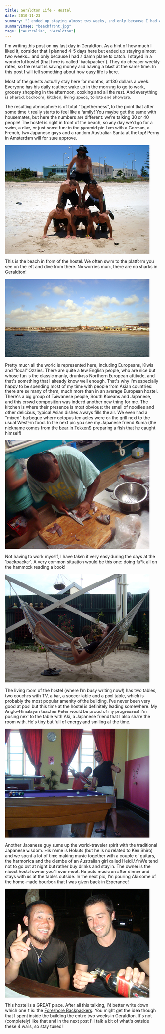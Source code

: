 ```yaml
---
title: Geraldton Life - Hostel
date: 2010-11-23
summary: "I ended up staying almost two weeks, and only because I had a damn plane to catch."
summaryImage: "beachfront.jpg"
tags: ["Australia", "Geraldton"]
---
```


I'm writing this post on my last day in Geraldton. As a hint of how much I liked it, consider that I planned 4-5 days here but ended up staying almost two weeks... and only because I had a damn plane to catch. I stayed in a wonderful hostel (that here is called 'backpacker'). They do cheaper weekly rates, so the result is saving money and having a blast at the same time. In this post I will tell something about how easy life is here.

Most of the guests actually stay here for months, at 130 dollars a week. Everyone has his daily routine: wake up in the morning to go to work, grocery shopping in the afternoon, cooking and all the rest. And everything is shared: bedroom, kitchen, living space, toilets and showers.

The resulting atmosphere is of total "togetherness", to the point that after some time it really starts to feel like a family! You maybe get the same with housemates, but here the numbers are different: we're talking 30 or 40 people! The hostel is right in front of the beach, so any day we'd go for a swim, a dive, or just some fun: in the pyramid pic I am with a German, a French, two Japanese guys and a random Australian Santa at the top! Perny in Amsterdam will for sure approve.

![](pyramid.jpg)

This is the beach in front of the hostel. We often swim to the platform you see on the left and dive from there. No worries mum, there are no sharks in Geraldton!

![](beachfront.jpg)

Pretty much all the world is represented here, including Europeans, Kiwis and "local" Ozzies. There are quite a few English people, who are nice but whose fun is the classic manly, drunkass Northern European attitude, and that's something that I already know well enough. That's why I'm especially happy to be spending most of my time with people from Asian countries: there are so many of them, much more than in an average European hostel. There's a big group of Taiwanese people, South Koreans and Japanese, and this crowd composition was indeed another new thing for me. The kitchen is where their presence is most obvious: the smell of noodles and other delicious, typical Asian dishes always fills the air. We even had a "mixed" barbeque where octopus tentacles were on the grill next to the usual Western food. In the next pic you see my Japanese friend Kuma (the nickname comes from the [bear in Tekken](http://media.giantbomb.com/uploads/0/9169/969466-kuma_versus_paul_phoenix___tekken_6_super.jpg)!) preparing a fish that he caught himself!

![](kumakitchen.jpg)

Not having to work myself, I have taken it very easy during the days at the 'backpacker'. A very common situation would be this one: doing fu*k all on the hammock reading a book!

![](amacabook.jpg)

The living room of the hostel (where I'm busy writing now!) has two tables, two couches with TV, a bar, a soccer table and a pool table, which is probably the most popular amenity of the building. I've never been very good at pool but this time at the hostel is definitely leading somewhere. My Anglo-Himalayan teacher Peter would be proud of my progresses! I'm posing next to the table with Aki, a Japanese friend that I also share the room with. He's tiny but full of energy and smiling all the time.

![](akipool.jpg)

Another Japanese guy sums up the world-traveler spirit with the traditional Japanese wisdom. His name is Hokuto (but he is no related to Ken Shiro) and we spent a lot of time making music together with a couple of guitars, the harmonica and the djembe of an Australian girl called Heidi.\r\nWe tend not to go out at night but rather buy drinks and stay in. The owner is the nicest hostel owner you'll ever meet. He puts music on after dinner and stays with us at the tables outside. In the next pic, I'm pouring Aki some of the home-made bourbon that I was given back in Esperance!

![](akidrink.jpg)

This hostel is a GREAT place. After all this talking, I'd better write down which one it is: the [Foreshore Backpackers](http://foreshorebackpackers.bigpondhosting.com/). You might get the idea though that I spent inside the building the entire two weeks in Geraldton. It's not (completely) like that and in the next post I'll talk a bit of what's outside these 4 walls, so stay tuned!